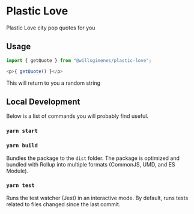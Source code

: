 # Plastic Love

Plastic Love city pop quotes for you

## Usage

```javascript
import { getQuote } from "@willsgimenes/plastic-love";

<p>{ getQuote() }</p>
```

This will return to you a random string

## Local Development

Below is a list of commands you will probably find useful.

### `yarn start`

### `yarn build`

Bundles the package to the `dist` folder.
The package is optimized and bundled with Rollup into multiple formats (CommonJS, UMD, and ES Module).

### `yarn test`

Runs the test watcher (Jest) in an interactive mode.
By default, runs tests related to files changed since the last commit.
